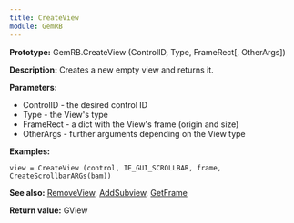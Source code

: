 ```yaml
---
title: CreateView
module: GemRB
---
```


**Prototype:** GemRB.CreateView (ControlID, Type, FrameRect[, OtherArgs])

**Description:** Creates a new empty view and returns it.

**Parameters:** 
  * ControlID - the desired control ID
  * Type - the View's type
  * FrameRect - a dict with the View's frame (origin and size)
  * OtherArgs - further arguments depending on the View type

**Examples:**

    view = CreateView (control, IE_GUI_SCROLLBAR, frame, CreateScrollbarARGs(bam))

**See also:** [RemoveView](RemoveView.md), [AddSubview](AddSubview.md), [GetFrame](GetFrame.md)

**Return value:** GView
